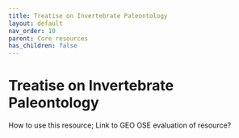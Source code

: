 ```yaml
---
title: Treatise on Invertebrate Paleontology
layout: default
nav_order: 10
parent: Core resources
has_children: false
---
```


# Treatise on Invertebrate Paleontology

How to use this resource; Link to GEO OSE evaluation of resource?
